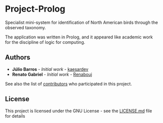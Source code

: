 # Project-Prolog

Specialist mini-system for identification of North American birds through the observed taxonomy.

The application was written in Prolog, and it appeared like academic work for the discipline of logic for computing.

## Authors

* **Júlio Barros** - *Initial work* - [kaesardev](https://github.com/kaesardev)
* **Renato Gabriel** - *Initial work* - [Renabouj](https://github.com/Renabouj)

See also the list of [contributors](https://github.com/KaesarZ/TicTacToe-GameTree/contributors) who participated in this project.

## License

This project is licensed under the GNU License - see the [LICENSE.md](LICENSE.md) file for details
